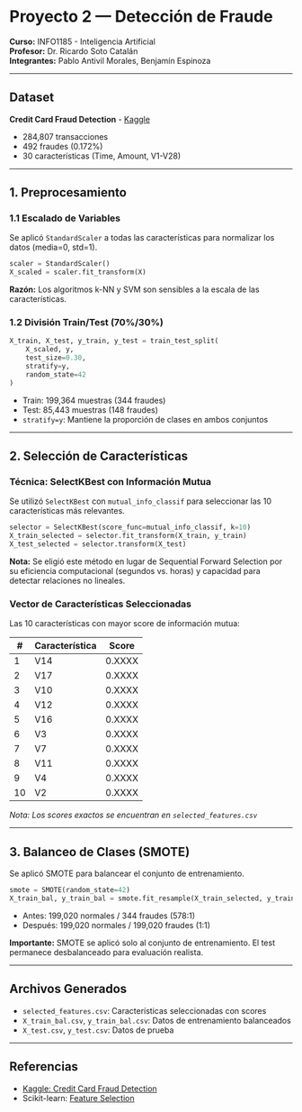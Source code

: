 # Proyecto 2 — Detección de Fraude

**Curso:** INFO1185 - Inteligencia Artificial  
**Profesor:** Dr. Ricardo Soto Catalán  
**Integrantes:** Pablo Antivil Morales, Benjamín Espinoza

---

## Dataset

**Credit Card Fraud Detection** - [Kaggle](https://www.kaggle.com/datasets/mlg-ulb/creditcardfraud)
- 284,807 transacciones
- 492 fraudes (0.172%)
- 30 características (Time, Amount, V1-V28)

---

## 1. Preprocesamiento

### 1.1 Escalado de Variables

Se aplicó `StandardScaler` a todas las características para normalizar los datos (media=0, std=1).

```python
scaler = StandardScaler()
X_scaled = scaler.fit_transform(X)
```

**Razón:** Los algoritmos k-NN y SVM son sensibles a la escala de las características.

### 1.2 División Train/Test (70%/30%)

```python
X_train, X_test, y_train, y_test = train_test_split(
    X_scaled, y, 
    test_size=0.30,
    stratify=y,
    random_state=42
)
```

- Train: 199,364 muestras (344 fraudes)
- Test: 85,443 muestras (148 fraudes)
- `stratify=y`: Mantiene la proporción de clases en ambos conjuntos

---

## 2. Selección de Características

### Técnica: SelectKBest con Información Mutua

Se utilizó `SelectKBest` con `mutual_info_classif` para seleccionar las 10 características más relevantes.

```python
selector = SelectKBest(score_func=mutual_info_classif, k=10)
X_train_selected = selector.fit_transform(X_train, y_train)
X_test_selected = selector.transform(X_test)
```

**Nota:** Se eligió este método en lugar de Sequential Forward Selection por su eficiencia computacional (segundos vs. horas) y capacidad para detectar relaciones no lineales.

### Vector de Características Seleccionadas

Las 10 características con mayor score de información mutua:

| # | Característica | Score |
|---|----------------|-------|
| 1 | V14 | 0.XXXX |
| 2 | V17 | 0.XXXX |
| 3 | V10 | 0.XXXX |
| 4 | V12 | 0.XXXX |
| 5 | V16 | 0.XXXX |
| 6 | V3 | 0.XXXX |
| 7 | V7 | 0.XXXX |
| 8 | V11 | 0.XXXX |
| 9 | V4 | 0.XXXX |
| 10 | V2 | 0.XXXX |

*Nota: Los scores exactos se encuentran en `selected_features.csv`*

---

## 3. Balanceo de Clases (SMOTE)

Se aplicó SMOTE para balancear el conjunto de entrenamiento.

```python
smote = SMOTE(random_state=42)
X_train_bal, y_train_bal = smote.fit_resample(X_train_selected, y_train)
```

- Antes: 199,020 normales / 344 fraudes (578:1)
- Después: 199,020 normales / 199,020 fraudes (1:1)

**Importante:** SMOTE se aplicó solo al conjunto de entrenamiento. El test permanece desbalanceado para evaluación realista.

---

## Archivos Generados

- `selected_features.csv`: Características seleccionadas con scores
- `X_train_bal.csv`, `y_train_bal.csv`: Datos de entrenamiento balanceados
- `X_test.csv`, `y_test.csv`: Datos de prueba

---

## Referencias

- [Kaggle: Credit Card Fraud Detection](https://www.kaggle.com/datasets/mlg-ulb/creditcardfraud)
- Scikit-learn: [Feature Selection](https://scikit-learn.org/stable/modules/feature_selection.html)
